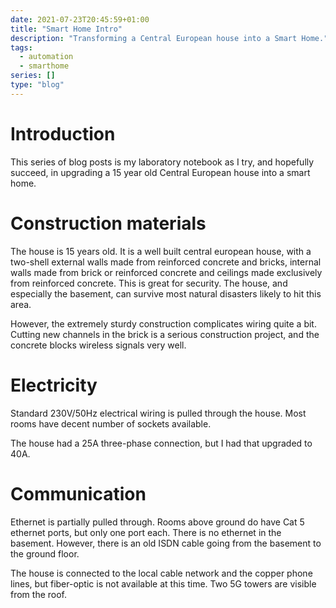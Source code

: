 ```yaml
---
date: 2021-07-23T20:45:59+01:00
title: "Smart Home Intro"
description: "Transforming a Central European house into a Smart Home."
tags:
  - automation
  - smarthome
series: []
type: "blog"
---
```


# Introduction

This series of blog posts is my laboratory notebook as I try, and hopefully
succeed, in upgrading a 15 year old Central European house into a smart home.

# Construction materials

The house is 15 years old. It is a well built central european house, with a
two-shell external walls made from reinforced concrete and bricks, internal
walls made from brick or reinforced concrete and ceilings made exclusively from
reinforced concrete. This is great for security. The house, and especially the
basement, can survive most natural disasters likely to hit this area.

However, the extremely sturdy construction complicates wiring quite a bit.
Cutting new channels in the brick is a serious construction project, and the
concrete blocks wireless signals very well.

# Electricity

Standard 230V/50Hz electrical wiring is pulled through the house. Most rooms have
decent number of sockets available.

The house had a 25A three-phase connection, but I had that upgraded to 40A.

# Communication

Ethernet is partially pulled through. Rooms above ground do have Cat 5 ethernet ports,
but only one port each. There is no ethernet in the basement. However, there is
an old ISDN cable going from the basement to the ground floor.

The house is connected to the local cable network and the copper phone lines, but
fiber-optic is not available at this time. Two 5G towers are visible from the roof.
